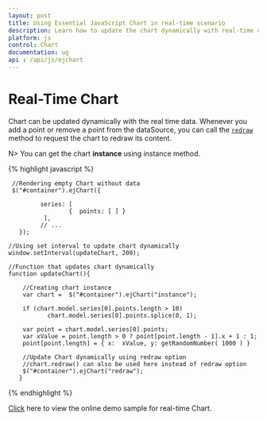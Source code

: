```yaml
---
layout: post
title: Using Essential JavaScript Chart in real-time scenario 
description: Learn how to update the chart dynamically with real-time data. 
platform: js
control: Chart
documentation: ug
api : /api/js/ejchart
---
```


# Real-Time Chart 

Chart can be updated dynamically with the real time data. Whenever you add a point or remove a point from the dataSource, you can call the [`redraw`](../api/ejchart#members:redraw) method to request the chart to redraw its content.    

N> You can get the chart **instance** using instance method.

{% highlight javascript %}

     //Rendering empty Chart without data
     $("#container").ejChart({
            
             series: [ 
                     {  points: [ ] }
              ], 
             // ...
       });

    //Using set interval to update chart dynamically
    window.setInterval(updateChart, 200);

    //Function that updates chart dynamically
    function updateChart(){

        //Creating chart instance
        var chart =  $("#container").ejChart("instance");      
        
        if (chart.model.series[0].points.length > 10)
               chart.model.series[0].points.splice(0, 1);
        
        var point = chart.model.series[0].points;
        var xValue = point.length > 0 ? point[point.length - 1].x + 1 : 1;
        point[point.length] = { x:  xValue, y: getRandomNumber( 1000 ) }
                
        //Update Chart dynamically using redraw option
        //chart.redraw() can also be used here instead of redraw option
        $("#container").ejChart("redraw");      
       }

{% endhighlight %}

[Click](https://ej2.syncfusion.com/home/#!/azure/chart/live) here to view the online demo sample for real-time Chart.



